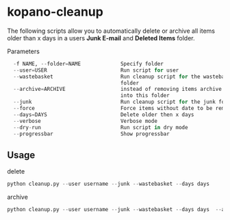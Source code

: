 kopano-cleanup
==============

The following scripts allow you to automatically delete or archive all items older than x days in a users **Junk E-mail** and **Deleted Items** folder.

Parameters
```python
  -f NAME, --folder=NAME             Specify folder
  --user=USER                        Run script for user
  --wastebasket                      Run cleanup script for the wastebasket
                                     folder
  --archive=ARCHIVE                  instead of removing items archive them
                                     into this folder
  --junk                             Run cleanup script for the junk folder
  --force                            Force items without date to be removed
  --days=DAYS                        Delete older then x days
  --verbose                          Verbose mode
  --dry-run                          Run script in dry mode
  --progressbar                      Show progressbar

```

## Usage
delete
```python
python cleanup.py --user username --junk --wastebasket --days days   
```

archive
```python
python cleanup.py --user username --junk --wastebasket --days days  --archive foldername

```

